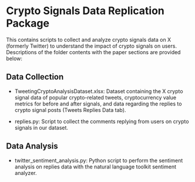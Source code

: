 # Crypto Signals Data Replication Package

This contains scripts to collect and analyze crypto signals data on  X (formerly Twitter) to understand the impact of crypto signals on users. Descriptions of the folder contents with the paper sections are provided below:

## Data Collection

* TweetingCryptoAnalysisDataset.xlsx: Dataset containing the X crypto signal data of popular crypto-related tweets, cryptocurrency value metrics for before and after signals, and data regarding the replies to crypto signal posts (Tweets Replies Data tab).

* replies.py: Script to collect the comments replying from users on crypto signals in our dataset.

## Data Analysis

* twitter_sentiment_analysis.py: Python script to perform the sentiment analysis on replies data with the natural language toolkit sentiment analyzer.

